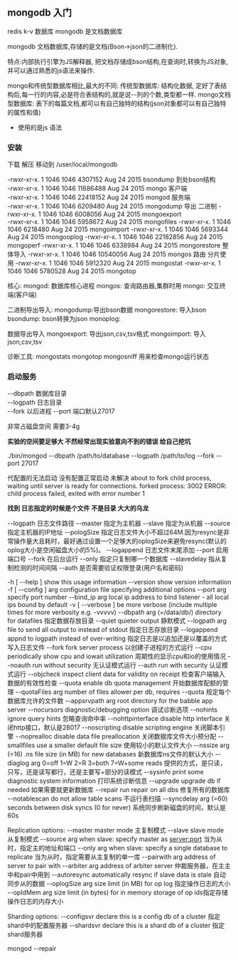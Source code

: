 ## mongodb 入门 ##
redis  k-v 数据库
mongodb 是文档数据库

mongodb 文档数据库,存储的是文档(Bson->json的二进制化).

特点:内部执行引擎为JS解释器, 把文档存储成bson结构,在查询时,转换为JS对象,并可以通过熟悉的js语法来操作.

mongo和传统型数据库相比,最大的不同:
传统型数据库: 结构化数据, 定好了表结构后,每一行的内容,必是符合表结构的,就是说--列的个数,类型都一样.
mongo文档型数据库: 表下的每篇文档,都可以有自己独特的结构(json对象都可以有自己独特的属性和值)

- 使用的是js 语法

### 安装 ###
下载  解压  移动到  /user/local/mongodb

-rwxr-xr-x. 1 1046 1046  4307152 Aug 24  2015 bsondump  到处bson结构   
-rwxr-xr-x. 1 1046 1046 11686488 Aug 24  2015 mongo   客户端   
-rwxr-xr-x. 1 1046 1046 22418152 Aug 24  2015 mongod  服务端    
-rwxr-xr-x. 1 1046 1046  6209480 Aug 24  2015 mongodump  导出 二进制
-rwxr-xr-x. 1 1046 1046  6008056 Aug 24  2015 mongoexport   
-rwxr-xr-x. 1 1046 1046  5958672 Aug 24  2015 mongofiles
-rwxr-xr-x. 1 1046 1046  6218480 Aug 24  2015 mongoimport
-rwxr-xr-x. 1 1046 1046  5693344 Aug 24  2015 mongooplog
-rwxr-xr-x. 1 1046 1046 22182856 Aug 24  2015 mongoperf
-rwxr-xr-x. 1 1046 1046  6338984 Aug 24  2015 mongorestore  整体导入
-rwxr-xr-x. 1 1046 1046 10540056 Aug 24  2015 mongos     路由  分片使用 
-rwxr-xr-x. 1 1046 1046  5912320 Aug 24  2015 mongostat
-rwxr-xr-x. 1 1046 1046  5780528 Aug 24  2015 mongotop


核心:
mongod: 数据库核心进程
mongos: 查询路由器,集群时用
mongo:   交互终端(客户端)

二进制导出导入:
mongodump:导出bson数据
mongorestore: 导入bson
bsondump: bson转换为json
monoplog:


数据导出导入
mongoexport: 导出json,csv,tsv格式
mongoimport: 导入json,csv,tsv

诊断工具:
mongostats
mongotop
mongosniff  用来检查mongo运行状态

### 启动服务 ###

--dbpath     数据库目录   
--logpath    日志目录   
--fork     以后进程
--port     端口默认27017 

非常占磁盘空间  需要3-4g

**实验的空间要足够大  不然经常出现实验意向不到的错误  给自己挖坑**


./bin/mongod --dbpath /path/to/database --logpath /path/to/log --fork --port 27017
 

代配置的无法启动  没有配置正常启动  未解决
about to fork child process, waiting until server is ready for connections.
forked process: 3002
ERROR: child process failed, exited with error number 1

**找到  日志指定的时候是个文件  不是目录  大大的乌龙**




--logpath 日志文件路径
--master 指定为主机器
--slave 指定为从机器
--source 指定主机器的IP地址
--pologSize 指定日志文件大小不超过64M.因为resync是非常操作量大且耗时，最好通过设置一个足够大的oplogSize来避免resync(默认的 oplog大小是空闲磁盘大小的5%)。
--logappend 日志文件末尾添加
--port 启用端口号
--fork 在后台运行
--only 指定只复制哪一个数据库
--slavedelay 指从复制检测的时间间隔
--auth 是否需要验证权限登录(用户名和密码)
 
 
-h [ --help ]             show this usage information
--version                 show version information
-f [ --config ] arg       configuration file specifying additional options
--port arg                specify port number
--bind_ip arg             local ip address to bind listener - all local ips
                           bound by default
-v [ --verbose ]          be more verbose (include multiple times for more
                           verbosity e.g. -vvvvv)
--dbpath arg (=/data/db/) directory for datafiles    指定数据存放目录
--quiet                   quieter output   静默模式
--logpath arg             file to send all output to instead of stdout   指定日志存放目录
--logappend               appnd to logpath instead of over-writing 指定日志是以追加还是以覆盖的方式写入日志文件
--fork                    fork server process   以创建子进程的方式运行
--cpu                     periodically show cpu and iowait utilization 周期性的显示cpu和io的使用情况
--noauth                  run without security 无认证模式运行
--auth                    run with security 认证模式运行
--objcheck                inspect client data for validity on receipt 检查客户端输入数据的有效性检查
--quota                   enable db quota management   开始数据库配额的管理
--quotaFiles arg          number of files allower per db, requires --quota 规定每个数据库允许的文件数
--appsrvpath arg          root directory for the babble app server 
--nocursors               diagnostic/debugging option 调试诊断选项
--nohints                 ignore query hints 忽略查询命中率
--nohttpinterface         disable http interface 关闭http接口，默认是28017
--noscripting             disable scripting engine 关闭脚本引擎
--noprealloc              disable data file preallocation 关闭数据库文件大小预分配
--smallfiles              use a smaller default file size 使用较小的默认文件大小
--nssize arg (=16)        .ns file size (in MB) for new databases 新数据库ns文件的默认大小
--diaglog arg             0=off 1=W 2=R 3=both 7=W+some reads 提供的方式，是只读，只写，还是读写都行，还是主要写+部分的读模式
--sysinfo                 print some diagnostic system information 打印系统诊断信息
--upgrade                 upgrade db if needed 如果需要就更新数据库
--repair                  run repair on all dbs 修复所有的数据库
--notablescan             do not allow table scans 不运行表扫描
--syncdelay arg (=60)     seconds between disk syncs (0 for never) 系统同步刷新磁盘的时间，默认是60s
 
Replication options:
--master              master mode 主复制模式
--slave               slave mode 从复制模式
--source arg          when slave: specify master as <server:port> 当为从时，指定主的地址和端口
--only arg            when slave: specify a single database to replicate 当为从时，指定需要从主复制的单一库
--pairwith arg        address of server to pair with
--arbiter arg         address of arbiter server 仲裁服务器，在主主中和pair中用到
--autoresync          automatically resync if slave data is stale 自动同步从的数据
--oplogSize arg       size limit (in MB) for op log 指定操作日志的大小
--opIdMem arg         size limit (in bytes) for in memory storage of op ids指定存储操作日志的内存大小
 
Sharding options:
--configsvr           declare this is a config db of a cluster 指定shard中的配置服务器
--shardsvr            declare this is a shard db of a cluster 指定shard服务器

mongod --repair

